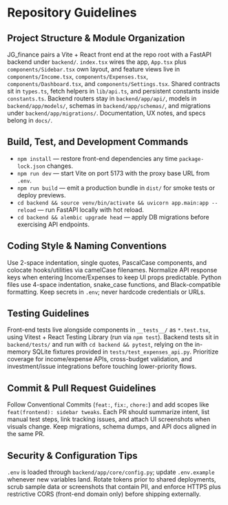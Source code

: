 # Repository Guidelines

## Project Structure & Module Organization
JG_finance pairs a Vite + React front end at the repo root with a FastAPI backend under `backend/`. `index.tsx` wires the app, `App.tsx` plus `components/Sidebar.tsx` own layout, and feature views live in `components/Income.tsx`, `components/Expenses.tsx`, `components/Dashboard.tsx`, and `components/Settings.tsx`. Shared contracts sit in `types.ts`, fetch helpers in `lib/api.ts`, and persistent constants inside `constants.ts`. Backend routers stay in `backend/app/api/`, models in `backend/app/models/`, schemas in `backend/app/schemas/`, and migrations under `backend/app/migrations/`. Documentation, UX notes, and specs belong in `docs/`.

## Build, Test, and Development Commands
- `npm install` — restore front-end dependencies any time `package-lock.json` changes.
- `npm run dev` — start Vite on port 5173 with the proxy base URL from `.env`.
- `npm run build` — emit a production bundle in `dist/` for smoke tests or deploy previews.
- `cd backend && source venv/bin/activate && uvicorn app.main:app --reload` — run FastAPI locally with hot reload.
- `cd backend && alembic upgrade head` — apply DB migrations before exercising API endpoints.

## Coding Style & Naming Conventions
Use 2-space indentation, single quotes, PascalCase components, and colocate hooks/utilities via camelCase filenames. Normalize API response keys when entering Income/Expenses to keep UI props predictable. Python files use 4-space indentation, snake_case functions, and Black-compatible formatting. Keep secrets in `.env`; never hardcode credentials or URLs.

## Testing Guidelines
Front-end tests live alongside components in `__tests__/` as `*.test.tsx`, using Vitest + React Testing Library (run via `npm test`). Backend tests sit in `backend/tests/` and run with `cd backend && pytest`, relying on the in-memory SQLite fixtures provided in `tests/test_expenses_api.py`. Prioritize coverage for income/expense APIs, cross-budget validation, and investment/issue integrations before touching lower-priority flows.

## Commit & Pull Request Guidelines
Follow Conventional Commits (`feat:`, `fix:`, `chore:`) and add scopes like `feat(frontend): sidebar tweaks`. Each PR should summarize intent, list manual test steps, link tracking issues, and attach UI screenshots when visuals change. Keep migrations, schema dumps, and API docs aligned in the same PR.

## Security & Configuration Tips
`.env` is loaded through `backend/app/core/config.py`; update `.env.example` whenever new variables land. Rotate tokens prior to shared deployments, scrub sample data or screenshots that contain PII, and enforce HTTPS plus restrictive CORS (front-end domain only) before shipping externally.
